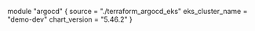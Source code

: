 module "argocd" {
  source           = "./terraform_argocd_eks"
  eks_cluster_name = "demo-dev"
  chart_version    = "5.46.2"
}
